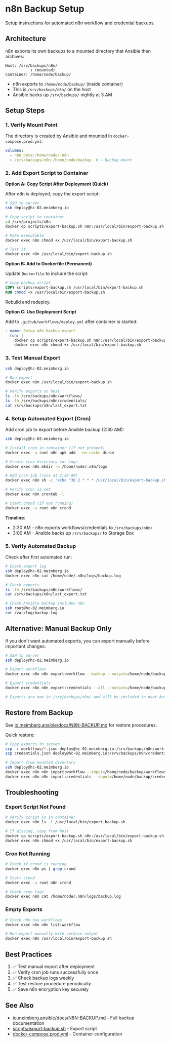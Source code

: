 # n8n Backup Setup

Setup instructions for automated n8n workflow and credential backups.

## Architecture

n8n exports its own backups to a mounted directory that Ansible then archives:

```
Host: /srv/backups/n8n/
           ↕ (mounted)
Container: /home/node/backup/
```

- n8n exports to `/home/node/backup/` (inside container)
- This is `/srv/backups/n8n/` on the host
- Ansible backs up `/srv/backups/` nightly at 3 AM

## Setup Steps

### 1. Verify Mount Point

The directory is created by Ansible and mounted in `docker-compose.prod.yml`:

```yaml
volumes:
  - n8n_data:/home/node/.n8n
  - /srv/backups/n8n:/home/node/backup  # ← Backup mount
```

### 2. Add Export Script to Container

**Option A: Copy Script After Deployment (Quick)**

After n8n is deployed, copy the export script:

```bash
# SSH to server
ssh deploy@hc-02.meimberg.io

# Copy script to container
cd /srv/projects/n8n
docker cp scripts/export-backup.sh n8n:/usr/local/bin/export-backup.sh

# Make executable
docker exec n8n chmod +x /usr/local/bin/export-backup.sh

# Test it
docker exec n8n /usr/local/bin/export-backup.sh
```

**Option B: Add to Dockerfile (Permanent)**

Update `Dockerfile` to include the script:

```dockerfile
# Copy backup script
COPY scripts/export-backup.sh /usr/local/bin/export-backup.sh
RUN chmod +x /usr/local/bin/export-backup.sh
```

Rebuild and redeploy.

**Option C: Use Deployment Script**

Add to `.github/workflows/deploy.yml` after container is started:

```yaml
- name: Setup n8n backup export
  run: |
    docker cp scripts/export-backup.sh n8n:/usr/local/bin/export-backup.sh
    docker exec n8n chmod +x /usr/local/bin/export-backup.sh
```

### 3. Test Manual Export

```bash
ssh deploy@hc-02.meimberg.io

# Run export
docker exec n8n /usr/local/bin/export-backup.sh

# Verify exports on host
ls -lh /srv/backups/n8n/workflows/
ls -lh /srv/backups/n8n/credentials/
cat /srv/backups/n8n/last_export.txt
```

### 4. Setup Automated Export (Cron)

Add cron job to export before Ansible backup (2:30 AM):

```bash
ssh deploy@hc-02.meimberg.io

# Install cron in container (if not present)
docker exec -u root n8n apk add --no-cache dcron

# Create cron directory for logs
docker exec n8n mkdir -p /home/node/.n8n/logs

# Add cron job (runs at 2:30 AM)
docker exec n8n sh -c 'echo "30 2 * * * /usr/local/bin/export-backup.sh >> /home/node/.n8n/logs/backup.log 2>&1" | crontab -'

# Verify cron is set
docker exec n8n crontab -l

# Start crond (if not running)
docker exec -u root n8n crond
```

**Timeline**:
- 2:30 AM - n8n exports workflows/credentials to `/srv/backups/n8n/`
- 3:00 AM - Ansible backs up `/srv/backups/` to Storage Box

### 5. Verify Automated Backup

Check after first automated run:

```bash
# Check export log
ssh deploy@hc-02.meimberg.io
docker exec n8n cat /home/node/.n8n/logs/backup.log

# Check exports
ls -lh /srv/backups/n8n/workflows/
cat /srv/backups/n8n/last_export.txt

# Check Ansible backup includes n8n
ssh root@hc-02.meimberg.io
cat /var/log/backup.log
```

## Alternative: Manual Backup Only

If you don't want automated exports, you can export manually before important changes:

```bash
# SSH to server
ssh deploy@hc-02.meimberg.io

# Export workflows
docker exec n8n n8n export:workflow --backup --output=/home/node/backup/workflows/

# Export credentials
docker exec n8n n8n export:credentials --all --output=/home/node/backup/credentials/credentials.json

# Exports are now in /srv/backups/n8n/ and will be included in next Ansible backup
```

## Restore from Backup

See [io.meimberg.ansible/docs/N8N-BACKUP.md](../../io.meimberg.ansible/docs/N8N-BACKUP.md) for restore procedures.

Quick restore:

```bash
# Copy exports to server
scp -r workflows/*.json deploy@hc-02.meimberg.io:/srv/backups/n8n/workflows/
scp credentials.json deploy@hc-02.meimberg.io:/srv/backups/n8n/credentials/

# Import from mounted directory
ssh deploy@hc-02.meimberg.io
docker exec n8n n8n import:workflow --input=/home/node/backup/workflows/My_Workflow.json
docker exec n8n n8n import:credentials --input=/home/node/backup/credentials/credentials.json
```

## Troubleshooting

### Export Script Not Found

```bash
# Verify script is in container
docker exec n8n ls -l /usr/local/bin/export-backup.sh

# If missing, copy from host
docker cp scripts/export-backup.sh n8n:/usr/local/bin/export-backup.sh
docker exec n8n chmod +x /usr/local/bin/export-backup.sh
```

### Cron Not Running

```bash
# Check if crond is running
docker exec n8n ps | grep crond

# Start crond
docker exec -u root n8n crond

# Check cron logs
docker exec n8n cat /home/node/.n8n/logs/backup.log
```

### Empty Exports

```bash
# Check n8n has workflows
docker exec n8n n8n list:workflow

# Run export manually with verbose output
docker exec n8n /usr/local/bin/export-backup.sh
```

## Best Practices

1. ✅ Test manual export after deployment
2. ✅ Verify cron job runs successfully once
3. ✅ Check backup logs weekly
4. ✅ Test restore procedure periodically
5. ✅ Save n8n encryption key securely

## See Also

- [io.meimberg.ansible/docs/N8N-BACKUP.md](../../io.meimberg.ansible/docs/N8N-BACKUP.md) - Full backup documentation
- [scripts/export-backup.sh](scripts/export-backup.sh) - Export script
- [docker-compose.prod.yml](docker-compose.prod.yml) - Container configuration

